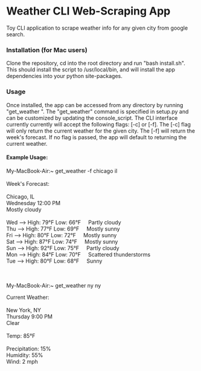 # Weather CLI Web-Scraping App

Toy CLI application to scrape weather info for any given city from google search. 

### Installation (for Mac users) 
Clone the repository, cd into the root directory and run "bash install.sh". This should install the script to /usr/local/bin, and will install the app dependencies into your python site-packages.

### Usage
Once installed, the app can be accessed from any directory by running "get_weather <city> <state>". The "get_weather" command is specified in setup.py and can be customized by updating the console_script. The CLI interface currently currently will accept the following flags: [-c] or [-f]. The [-c] flag will only return the current weather for the given city. The [-f] will return the week's forecast. If no flag is passed, the app will default to returning the current weather.

#### Example Usage:

My-MacBook-Air:~ get_weather -f chicago il  
<br>
Week's Forecast:
<br>
<br>
Chicago, IL  
Wednesday 12:00 PM  
Mostly cloudy   
<br>
Wed --> High: 79°F Low: 66°F &nbsp; &nbsp; Partly cloudy  
Thu --> High: 77°F Low: 69°F &nbsp; &nbsp; Mostly sunny  
Fri --> High: 80°F Low: 72°F &nbsp; &nbsp; Mostly sunny  
Sat --> High: 87°F Low: 74°F &nbsp; &nbsp; Mostly sunny  
Sun --> High: 92°F Low: 75°F &nbsp; &nbsp; Partly cloudy   
Mon --> High: 84°F Low: 70°F &nbsp; &nbsp; Scattered thunderstorms   
Tue --> High: 80°F Low: 68°F &nbsp; &nbsp; Sunny  
<br>
<br>

My-MacBook-Air:~ get_weather ny ny
<br>

Current Weather:
<br>
<br>
New York, NY<br>
Thursday 9:00 PM<br>
Clear<br>
<br>
Temp: 85°F  
<br>
Precipitation: 15%   
Humidity: 55%  
Wind: 2 mph  
